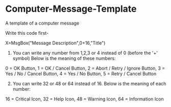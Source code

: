 # Computer-Message-Template
A template of a computer message

Write this code first-

X=MsgBox("Message Description",0+16,"Title") 

1.  You can write any number from 1,2,3 or 4 instead of 0 (before the '+' symbol) 
Below is the meaning of these numbers:

0 = OK Button, 
1 = OK / Cancel Button, 
2 = Abort / Retry / Ignore Button, 
3 = Yes / No / Cancel Button, 
4 = Yes / No Button, 
5 = Retry / Cancel Button

2.  You can write 32 or 48 or 64 instead of 16.
Below is the meaning of each number:

16 = Critical Icon, 
32 = Help Icon, 
48 = Warning Icon, 
64 = Information Icon
